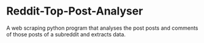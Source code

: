 # Reddit-Top-Post-Analyser
A web scraping python program that analyses the post posts and comments of those posts of a subreddit and extracts data.
